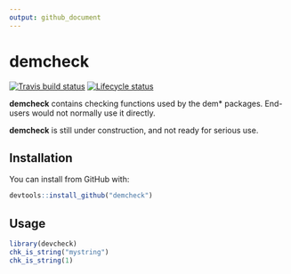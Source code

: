 ```yaml
---
output: github_document
---
```


<!-- README.md is generated from README.Rmd. Please edit that file -->


# demcheck

<!-- badges: start -->
[![Travis build status](https://travis-ci.org/johnrbryant/demcheck.svg?branch=master)](https://travis-ci.org/johnrbryant/demcheck)
[![Lifecycle status](https://img.shields.io/badge/lifecycle-experimental-orange.svg)](https://www.tidyverse.org/lifecycle/#experimental)
<!-- badges: end -->

**demcheck** contains checking functions used by the dem* packages. End-users would not normally use it directly.

**demcheck** is still under construction, and not ready for serious use.

## Installation

You can install from GitHub with:

``` r
devtools::install_github("demcheck")
```

## Usage

```r
library(devcheck)
chk_is_string("mystring")
chk_is_string(1)
```


